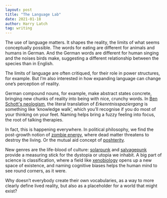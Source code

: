 ```yaml
---
layout: post
title: "The Language Lab"
date: 2021-01-18
author: Harry Latch
tag: writing
---
```


The use of language matters. It shapes the reality, the limits of what seems conceptually possible. The words for eating are different for animals and humans in German. And the German words are different for human singing and the noises birds make, suggesting a different relationship between the species than in English.

The limits of language are often critiqued, for their role in power structures, for example. But I’m also interested in how expanding language can change one’s perception of reality.

German compound nouns, for example, make abstract states concrete, bringing new chunks of reality into being with nice, crunchy words. In [Ben Schott's neologism](https://newrepublic.com/article/115431/best-new-made-german-words-benn-schotts-schottenfreude "Schottisms"), the literal translation of *Erkenntnisspaziergang* is something like ‘knowledge walk’, which you’ll recognise if you do most of your thinking on your feet. Naming helps bring a fuzzy feeling into focus, the root of talking therapies. 

In fact, this is happening everywhere. In political philosophy, we find the post-growth notion of [zombie energy](http://postgrowth.art "Post-growth zombie energy"), where dead matter threatens to destroy the living. Or the mutual aid concept of [poshterity](https://vimeo.com/393734426 "Poshterity"). 

New genres are the life-blood of culture: [solarpunk](https://solarpunks.net "Solarpunk") and [salvagepunk](http://frankenfiction.com/salvagepunk/ "Salvagepunk") provide a measuring stick for the dystopia or utopia we inhabit. A big part of science is classification, where a field like [xenobiology](https://chemistry-europe.onlinelibrary.wiley.com/doi/full/10.1002/cbic.202000141 "Xenobiology") opens up a new space of existence, and naming cognitive biases helps the human mind to see round corners, as it were. 

Why doesn’t everybody create their own vocabularies, as a way to more clearly define lived reality, but also as a placeholder for a world that might exist?
